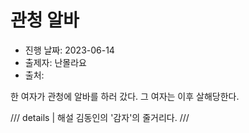 # 관청 알바

- 진행 날짜: 2023-06-14
- 출제자: 난몰라요
- 출처:

한 여자가 관청에 알바를 하러 갔다. 그 여자는 이후 살해당한다.

/// details | 해설
김동인의 '감자'의 줄거리다.
///
